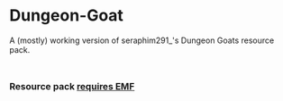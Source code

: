 # Dungeon-Goat
A (mostly) working version of  seraphim291_'s Dungeon Goats resource pack.

&nbsp;&nbsp;<p style="font-size: 16px;">**Resource pack <u>requires<u> EMF**</p>
